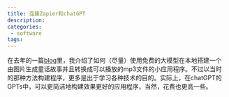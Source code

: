 ```yaml
---
title: 连接Zapier和chatGPT
description: 
categories:
 - software
tags:
---
```


在去年的一篇[blog](/software/2023/12/28/build-story-teller/)里，我介绍了如何（尽量）使用免费的大模型在本地搭建一个由图片生成童话故事并且转换成可以播放的mp3文件的小应用程序。不过以当时的那种方法构建程序，更多是出于学习各种技术的目的。实际上，在chatGPT的GPTs中，可以更简洁地构建效果更好的应用程序，当然，花费也更高一些。


